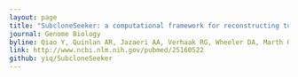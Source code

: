 ```yaml
---
layout: page
title: "SubcloneSeeker: a computational framework for reconstructing tumor clone structure for cancer variant interpretation and prioritization"
journal: Genome Biology
byline: Qiao Y, Quinlan AR, Jazaeri AA, Verhaak RG, Wheeler DA, Marth GT. 2014.
link: http://www.ncbi.nlm.nih.gov/pubmed/25160522
github: yiq/SubcloneSeeker
---
```


 